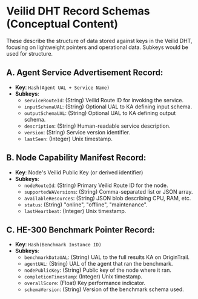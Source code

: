 # Veilid DHT Record Schemas (Conceptual Content)

These describe the structure of data stored against keys in the Veilid DHT, focusing on lightweight pointers and operational data. Subkeys would be used for structure.

## A. Agent Service Advertisement Record:

-   **Key**: `Hash(Agent UAL + Service Name)`
-   **Subkeys**:
    -   `serviceRouteId`: (String) Veilid Route ID for invoking the service.
    -   `inputSchemaUAL`: (String) Optional UAL to KA defining input schema.
    -   `outputSchemaUAL`: (String) Optional UAL to KA defining output schema.
    -   `description`: (String) Human-readable service description.
    -   `version`: (String) Service version identifier.
    -   `lastSeen`: (Integer) Unix timestamp.

## B. Node Capability Manifest Record:

-   **Key**: Node's Veilid Public Key (or derived identifier)
-   **Subkeys**:
    -   `nodeRouteId`: (String) Primary Veilid Route ID for the node.
    -   `supportedWAVersions`: (String) Comma-separated list or JSON array.
    -   `availableResources`: (String) JSON blob describing CPU, RAM, etc.
    -   `status`: (String) "online", "offline", "maintenance".
    -   `lastHeartbeat`: (Integer) Unix timestamp.

## C. HE-300 Benchmark Pointer Record:

-   **Key**: `Hash(Benchmark Instance ID)`
-   **Subkeys**:
    -   `benchmarkDataUAL`: (String) UAL to the full results KA on OriginTrail.
    -   `agentUAL`: (String) UAL of the agent that ran the benchmark.
    -   `nodePublicKey`: (String) Public key of the node where it ran.
    -   `completionTimestamp`: (Integer) Unix timestamp.
    -   `overallScore`: (Float) Key performance indicator.
    -   `schemaVersion`: (String) Version of the benchmark schema used.
